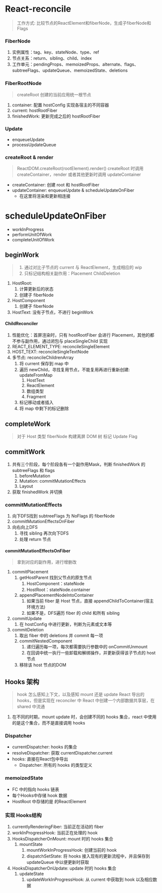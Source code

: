 # React-reconcile

> 工作方式: 比较节点的ReactElement和fiberNode，生成子fiberNode和Flags

### FiberNode
1. 实例属性：tag、key、stateNode、type、ref
2. 节点关系：return、sibling、child、index
3. 工作单元：pendingProps、memoizedProps、alternate、flags、subtreeFlags、updateQueue、memoizedState、deletions

### FiberRootNode
> createRoot 创建的当前应用统一根节点
1. container: 配置 hostConfig 实现各宿主的不同容器
2. current: hostRootFiber
3. finishedWork: 更新完成之后的 hostRootFiber

### Update
- enqueueUpdate
- processUpdateQueue

### createRoot & render
> ReactDOM.createRoot(rootElement).render(<App />)
> createRoot 时调用 createContainer，render 或者其他更新时调用 updateContainer
- createContainer: 创建 root 和 hostRootFiber
- updateContainer: enqueueUpdate & scheduleUpdateOnFiber
  - 在这里将渲染和更新相连接

# scheduleUpdateOnFiber
- workInProgress
- performUnitOfWork
- completeUnitOfWork



## beginWork
> 1. 通过对比子节点的 current 与 ReactElement，生成相应的 wip
> 2. 只标记结构相关副作用：Placement ChildDeletion
1. HostRoot:
   1. 计算更新后的状态
   2. 创建子 fiberNode
2. HostComponent
   1. 创建子 fiberNode
3. HostText: 没有子节点，不进行 beginWork

#### ChildReconciler
1. 性能优化：首屏渲染时，只有 hostRootFiber 会进行 Placement，其他的都不参与副作用，通过闭包与 placeSingleChild 实现
3. REACT_ELEMENT_TYPE: reconcileSingleElement
4. HOST_TEXT: reconcileSingleTextNode
5. 多节点: reconcileChildrenArray
   1. 将 current 保存到 map 中
   2. 遍历 newChild，寻找复用节点，不能复用再进行重新创建: updateFromMap
      1. HostText
      2. ReactElement
      3. 数组类型
      4. Fragment
   3. 标记移动或者插入
   4. 将 map 中剩下的标记删除




## completeWork
> 对于 Host 类型 fiberNode 构建离屏 DOM 树
> 标记 Update Flag




## commitWork
1. 共有三个阶段，每个阶段各有一个副作用Mask，判断 finishedWork 的 subtreeFlags 和 flags
   1. beforeMutation
   2. Mutation: commitMutationEffects
   3. Layout
2. 获取 finishedWork 并切换

### commitMutationEffects
1. 向下DFS找到 subtreeFlags 为 NoFlags 的 fiberNode
2. commitMutationEffectsOnFiber
3. 向右向上DFS
   1. 寻找 sibling 再次向下DFS
   2. 处理 return 节点

#### commitMutationEffectsOnFiber
> 拿到对应的副作用，进行增删改
1. commitPlacement
   1. getHostParent 找到父节点的原生节点
      1. HostComponent：stateNode
      2. HostRoot：stateNode.container
   2. appendPlacementNodeIntoContainer
      1. 如果当前 fiber 是 Host 节点，直接 appendChildToContainer(宿主环境方法)
      2. 如果不是，DFS遍历 fiber 的 child 和所有 sibling
2. commitUpdate
   1. 在 hostConfig 中进行更新，判断为元素或文本等
3. commitDeletion
   1. 取出 fiber 中的 deletions 并 commit 每一项
   2. commitNestedComponent
      1. 递归遍历每一项，每次都需要执行参数中的 onCommitUnmount
      2. 在回调中统一执行一些卸载和解绑操作，并更新获得该子节点的 host 节点
   3. 移除该 host 节点的DOM





## Hooks 架构
> hook 怎么感知上下文，以及感知 mount 还是 update
> React 导出的 hooks，但是实现在 reconciler 中
>   React 中创建一个内部数据共享层，在 shared 中流通
1. 在不同的时期，mount update 时，会创建不同的 hooks 集合，react 中使用的是这个集合，而不是直接调用 hooks

### Dispatcher
- currentDispatcher: hooks 的集合
- resolveDispatcher: 获取 currentDispatcher.current
- hooks: 直接在React包中导出
  - Dispatcher: 所有的 hooks 的类型定义

### memoizedState
- FC 中的指向 hooks 链表
- 每个Hooks中存储 hook 数据
- HostRoot 中存储的是 <App /> 的ReactElement

### 实现 Hooks结构
1. currentlyRenderingFiber: 当前正在活动的 fiber
2. workInProgressHook: 当前正在处理的 hook
3. HooksDispatcherOnMount: mount 时的 hooks 集合
   1. mountState
      1. mountWorkInProgressHook: 创建当前的 hook
      2. dispatchSetState: 将 hooks 接入现有的更新流程中，并且保存到 updateQueue 中以便更新时获取
4. HooksDispatcherOnUpdate: update 时的 hooks 集合
   1. updateState
      1. updateWorkInProgressHook: 从 current 中获取到 hook 以及相应数据
